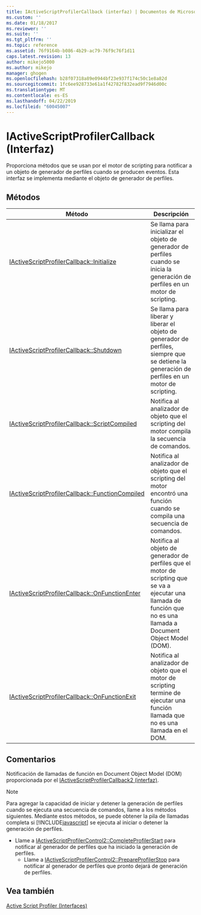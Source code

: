 ```yaml
---
title: IActiveScriptProfilerCallback (interfaz) | Documentos de Microsoft
ms.custom: ''
ms.date: 01/18/2017
ms.reviewer: ''
ms.suite: ''
ms.tgt_pltfrm: ''
ms.topic: reference
ms.assetid: 76f9164b-b086-4b29-ac79-76f9c76f1d11
caps.latest.revision: 13
author: mikejo5000
ms.author: mikejo
manager: ghogen
ms.openlocfilehash: b28f07318a89e0944bf23e937f174c50c1e8a82d
ms.sourcegitcommit: 1fc6ee928733e61a1f42782f832ead9f7946d00c
ms.translationtype: MT
ms.contentlocale: es-ES
ms.lasthandoff: 04/22/2019
ms.locfileid: "60045007"
---
```

# <a name="iactivescriptprofilercallback-interface"></a>IActiveScriptProfilerCallback (Interfaz)
Proporciona métodos que se usan por el motor de scripting para notificar a un objeto de generador de perfiles cuando se producen eventos. Esta interfaz se implementa mediante el objeto de generador de perfiles.  
  
## <a name="methods"></a>Métodos  
  
|Método|Descripción|  
|------------|-----------------|  
|[IActiveScriptProfilerCallback::Initialize](../../winscript/reference/iactivescriptprofilercallback-initialize.md)|Se llama para inicializar el objeto de generador de perfiles cuando se inicia la generación de perfiles en un motor de scripting.|  
|[IActiveScriptProfilerCallback::Shutdown](../../winscript/reference/iactivescriptprofilercallback-shutdown.md)|Se llama para liberar y liberar el objeto de generador de perfiles, siempre que se detiene la generación de perfiles en un motor de scripting.|  
|[IActiveScriptProfilerCallback::ScriptCompiled](../../winscript/reference/iactivescriptprofilercallback-scriptcompiled.md)|Notifica al analizador de objeto que el scripting del motor compila la secuencia de comandos.|  
|[IActiveScriptProfilerCallback::FunctionCompiled](../../winscript/reference/iactivescriptprofilercallback-functioncompiled.md)|Notifica al analizador de objeto que el scripting del motor encontró una función cuando se compila una secuencia de comandos.|  
|[IActiveScriptProfilerCallback::OnFunctionEnter](../../winscript/reference/iactivescriptprofilercallback-onfunctionenter.md)|Notifica al objeto de generador de perfiles que el motor de scripting que se va a ejecutar una llamada de función que no es una llamada a Document Object Model (DOM).|  
|[IActiveScriptProfilerCallback::OnFunctionExit](../../winscript/reference/iactivescriptprofilercallback-onfunctionexit.md)|Notifica al analizador de objeto que el motor de scripting termine de ejecutar una función llamada que no es una llamada en el DOM.|  
  
## <a name="remarks"></a>Comentarios  
 Notificación de llamadas de función en Document Object Model (DOM) proporcionada por el [IActiveScriptProfilerCallback2 (interfaz)](../../winscript/reference/iactivescriptprofilercallback2-interface.md).  
  
> [!NOTE]
>  Para agregar la capacidad de iniciar y detener la generación de perfiles cuando se ejecuta una secuencia de comandos, llame a los métodos siguientes. Mediante estos métodos, se puede obtener la pila de llamadas completa si [!INCLUDE[javascript](../../javascript/includes/javascript-md.md)] se ejecuta al iniciar o detener la generación de perfiles.  
> 
> - Llame a [IActiveScriptProfilerControl2::CompleteProfilerStart](../../winscript/reference/iactivescriptprofilercontrol2-completeprofilerstart.md) para notificar al generador de perfiles que ha iniciado la generación de perfiles.  
>   - Llame a [IActiveScriptProfilerControl2::PrepareProfilerStop](../../winscript/reference/iactivescriptprofilercontrol2-prepareprofilerstop.md) para notificar al generador de perfiles que pronto dejará de generación de perfiles.  
  
## <a name="see-also"></a>Vea también  
 [Active Script Profiler (Interfaces)](../../winscript/reference/active-script-profiler-interfaces.md)